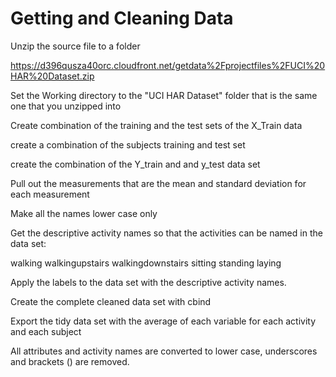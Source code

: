Getting and Cleaning Data
========================================================
Unzip the source file to a folder 

https://d396qusza40orc.cloudfront.net/getdata%2Fprojectfiles%2FUCI%20HAR%20Dataset.zip 

Set the Working directory to the "UCI HAR Dataset" folder that is the same one that you unzipped into

Create combination of the training and the test sets of the X_Train data 

create a combination of the subjects training and test set 

create the combination of the Y_train and and y_test data set

Pull out the measurements that are the mean and standard deviation for each measurement

Make all the names lower case only

Get the descriptive activity names so that the activities can be named in the data set:

walking
walkingupstairs
walkingdownstairs
sitting
standing
laying

Apply the labels to the data set with the descriptive activity names.

Create the complete cleaned data set with cbind

Export the tidy data set with the average of each variable for each activity and each subject

All attributes and activity names are converted to lower case, underscores and brackets () are removed.